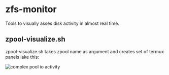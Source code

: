 # zfs-monitor

Tools to visually asses disk activity in almost real time.

## zpool-visualize.sh

zpool-visualize.sh takes zpool name as argument and creates set of termux panels lake this:

![complex pool io activity](/doc/complex-pool.png)


